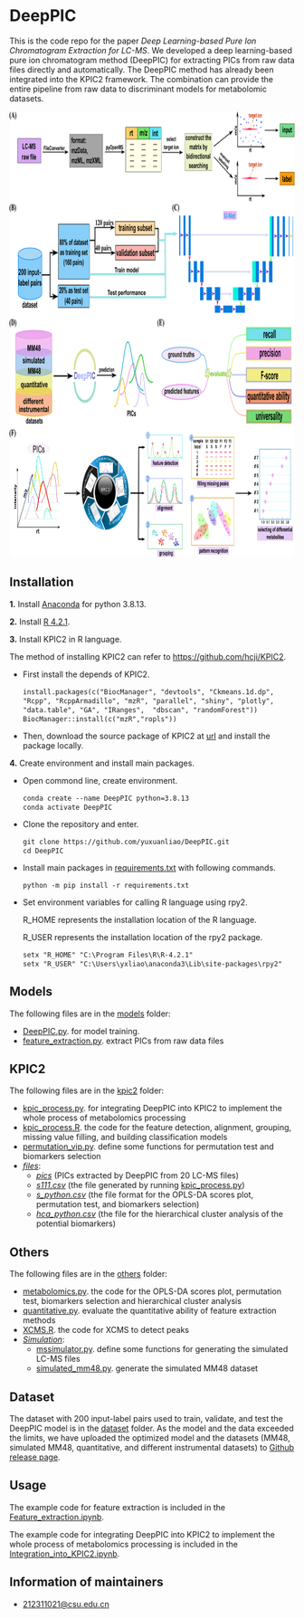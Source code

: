 # DeepPIC
This is the code repo for the paper *Deep Learning-based Pure Ion Chromatogram Extraction for LC-MS*. We developed a deep learning-based pure ion chromatogram method (DeepPIC) for extracting PICs from raw data files directly and automatically. The DeepPIC method has already been integrated into the KPIC2 framework. The combination can provide the entire pipeline from raw data to discriminant models for metabolomic datasets.

<div align="center">
<img src="https://github.com/yuxuanliao/DeepPIC/blob/main/Workflow of the DeepPIC method.png" width=917 height=788 />
</div>

## Installation
**1.** Install [Anaconda](https://www.anaconda.com) for python 3.8.13.

**2.** Install [R 4.2.1](https://mirrors.tuna.tsinghua.edu.cn/CRAN).

**3.** Install KPIC2 in R language.

The method of installing KPIC2 can refer to https://github.com/hcji/KPIC2.
- First install the depends of KPIC2.
	```shell
  install.packages(c("BiocManager", "devtools", "Ckmeans.1d.dp", "Rcpp", "RcppArmadillo", "mzR", "parallel", "shiny", "plotly", "data.table", "GA", "IRanges",  "dbscan", "randomForest"))
  BiocManager::install(c("mzR","ropls"))
	```
- Then, download the source package of KPIC2 at [url](https://github.com/hcji/KPIC2/releases) and install the package locally.

**4.** Create environment and install main packages.

- Open commond line, create environment.
	```shell
  conda create --name DeepPIC python=3.8.13
  conda activate DeepPIC
	```
- Clone the repository and enter.
	```shell
  git clone https://github.com/yuxuanliao/DeepPIC.git
  cd DeepPIC
	```
- Install main packages in [requirements.txt](https://github.com/yuxuanliao/DeepPIC/blob/main/requirements.txt) with following commands.
  ```shell
  python -m pip install -r requirements.txt
	```
- Set environment variables for calling R language using rpy2.

  R_HOME represents the installation location of the R language.
  
  R_USER represents the installation location of the rpy2 package.
  ```shell
  setx "R_HOME" "C:\Program Files\R\R-4.2.1"
  setx "R_USER" "C:\Users\yxliao\anaconda3\Lib\site-packages\rpy2"
	```

## Models
The following files are in the [models](models) folder:
- [DeepPIC.py](models/DeepPIC.py). for model training.
- [feature_extraction.py](models/feature_extraction.py). extract PICs from raw data files

## KPIC2
The following files are in the [kpic2](kpic2) folder:
- [kpic_process.py](kpic2/kpic_process.py). for integrating DeepPIC into KPIC2 to implement the whole process of metabolomics processing
- [kpic_process.R](kpic2/kpic_process.R). the code for the feature detection, alignment, grouping, missing value filling, and building classification models
- [permutation_vip.py](kpic2/permutation_vip.py). define some functions for permutation test and biomarkers selection
- *[files](kpic2/files)*:
    - *[pics](kpic2/files/pics)* (PICs extracted by DeepPIC from 20 LC-MS files)
    - *[s111.csv](kpic2/files/s111.csv)* (the file generated by running [kpic_process.py](kpic2/kpic_process.py))
    - *[s_python.csv](kpic2/files/s_python.csv)* (the file format for the OPLS-DA scores plot, permutation test, and biomarkers selection)
    - *[hca_python.csv](kpic2/files/hca_python.csv)* (the file for the hierarchical cluster analysis of the potential biomarkers)
    
## Others
The following files are in the [others](others) folder:
- [metabolomics.py](others/metabolomics.py). the code for the OPLS-DA scores plot, permutation test, biomarkers selection and hierarchical cluster analysis
- [quantitative.py](others/quantitative.py). evaluate the quantitative ability of feature extraction methods
- [XCMS.R](others/XCMS.R). the code for XCMS to detect peaks
- *[Simulation](others/Simulation)*:
    - [mssimulator.py](others/Simulation/mssimulator.py). define some functions for generating the simulated LC-MS files
    - [simulated_mm48.py](others/Simulation/simulated_mm48.py). generate the simulated MM48 dataset
    
## Dataset
The dataset with 200 input-label pairs used to train, validate, and test the DeepPIC model is in the [dataset](dataset) folder. As the model and the data exceeded the limits, we have uploaded the optimized model and the datasets (MM48, simulated MM48, quantitative, and different instrumental datasets) to [Github release page](https://github.com/yuxuanliao/DeepPIC/releases).

## Usage
The example code for feature extraction is included in the [Feature_extraction.ipynb](Feature_extraction.ipynb).

The example code for integrating DeepPIC into KPIC2 to implement the whole process of metabolomics processing is included in the [Integration_into_KPIC2.ipynb](Integration_into_KPIC2.ipynb).

## Information of maintainers
- 212311021@csu.edu.cn
